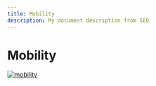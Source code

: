 ```yaml
---
title: Mobility
description: My document description from SEO
---
```


# Mobility

[![mobility](img/participate/use-cases/mobility.png)](img/participate/use-cases/mobility.png)

